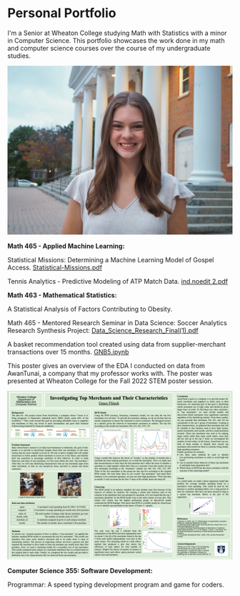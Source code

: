 # Personal Portfolio
I'm a Senior at Wheaton College studying Math with Statistics with a minor in Computer Science. This portfolio showcases the work done in my math and computer science courses over the course of my undergraduate studies.

![image](grace.jpeg)

**Math 465 - Applied Machine Learning:**

Statistical Missions: Determining a Machine Learning Model of Gospel Access. [Statistical-Missions.pdf](https://github.com/graceflitsch/graceflitsch.github.io/blob/main/Statistical-Missions.pdf) 

Tennis Analytics - Predictive Modeling of ATP Match Data. [ind.noedit 2.pdf](https://github.com/graceflitsch/graceflitsch.github.io/blob/main/ind_noedit%202.pdf) 

**Math 463 - Mathematical Statistics:**

A Statistical Analysis of Factors Contributing to Obesity.

Math 465 - Mentored Research Seminar in Data Science:
Soccer Analytics Research Synthesis Project: [Data_Science_Research_Final(1).pdf](https://github.com/graceflitsch/graceflitsch.github.io/blob/main/Data_Science_Research_Final%20(1).pdf) 

A basket recommendation tool created using data from supplier-merchant transactions over 15 months. [GNB5.ipynb](https://github.com/graceflitsch/basketsrec/blob/main/GNB5.ipynb)

This poster gives an overview of the EDA I conducted on data from AwanTunai, a company that my professor works with. The poster was presented at Wheaton College for the Fall 2022 STEM poster session.

![image](Poster.jpeg)

**Computer Science 355: Software Development:**

Programmar: A speed typing development program and game for coders. 



